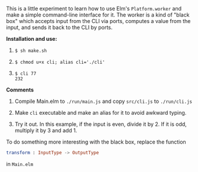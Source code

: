 This is a little experiment to learn how to use Elm's 
`Platform.worker` and make a simple command-line interface
for it.  The worker is a kind of "black box" which accepts 
input from the CLI via ports,
computes a value from the input, and sends it back to the CLI
by ports.  



**Installation and use:**

 1)  `$ sh make.sh `                     
 
 2)  `$ chmod u+x cli; alias cli='./cli'` 
 
 3)  `$ cli 77`                          
     `232`


**Comments**

1) Compile Main.elm to `./run/main.js` and
copy `src/cli.js` to `./run/cli.js`

2) Make `cli` executable and make an alias for it
to avoid awkward typing.

3) Try it out.  In this example, if the input is
even, divide it by 2.  If it is odd, multiply it
by 3 and add 1.

To do something more interesting with the black box, replace
the function 

```elm
transform : InputType -> OutputType
```

in `Main.elm`